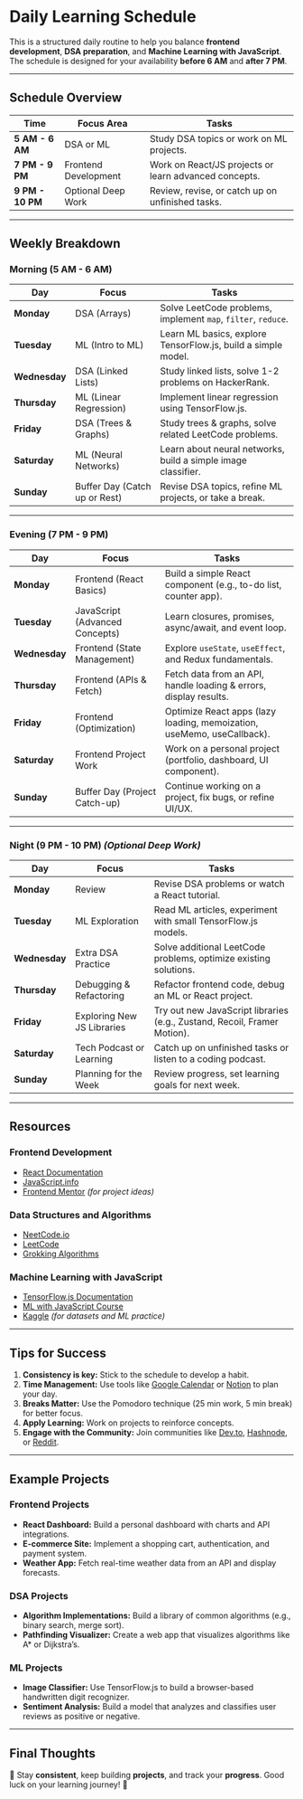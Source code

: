 # Daily Learning Schedule

This is a structured daily routine to help you balance **frontend development**, **DSA preparation**, and **Machine Learning with JavaScript**. The schedule is designed for your availability **before 6 AM** and **after 7 PM**.

---

## Schedule Overview

| **Time**         | **Focus Area**               | **Tasks**                                                   |
|------------------|-----------------------------|-------------------------------------------------------------|
| **5 AM - 6 AM**  | DSA or ML                    | Study DSA topics or work on ML projects.                    |
| **7 PM - 9 PM**  | Frontend Development         | Work on React/JS projects or learn advanced concepts.       |
| **9 PM - 10 PM** | Optional Deep Work           | Review, revise, or catch up on unfinished tasks.            |

---

## Weekly Breakdown

### Morning (5 AM - 6 AM)
| **Day**       | **Focus**                     | **Tasks**                                                             |
|--------------|--------------------------------|------------------------------------------------------------------------|
| **Monday**   | DSA (Arrays)                   | Solve LeetCode problems, implement `map`, `filter`, `reduce`.         |
| **Tuesday**  | ML (Intro to ML)               | Learn ML basics, explore TensorFlow.js, build a simple model.         |
| **Wednesday**| DSA (Linked Lists)             | Study linked lists, solve 1-2 problems on HackerRank.                 |
| **Thursday** | ML (Linear Regression)         | Implement linear regression using TensorFlow.js.                      |
| **Friday**   | DSA (Trees & Graphs)           | Study trees & graphs, solve related LeetCode problems.                |
| **Saturday** | ML (Neural Networks)           | Learn about neural networks, build a simple image classifier.         |
| **Sunday**   | Buffer Day (Catch up or Rest)  | Revise DSA topics, refine ML projects, or take a break.               |

---

### Evening (7 PM - 9 PM)
| **Day**       | **Focus**                     | **Tasks**                                                             |
|--------------|--------------------------------|------------------------------------------------------------------------|
| **Monday**   | Frontend (React Basics)        | Build a simple React component (e.g., to-do list, counter app).       |
| **Tuesday**  | JavaScript (Advanced Concepts) | Learn closures, promises, async/await, and event loop.                |
| **Wednesday**| Frontend (State Management)    | Explore `useState`, `useEffect`, and Redux fundamentals.               |
| **Thursday** | Frontend (APIs & Fetch)        | Fetch data from an API, handle loading & errors, display results.     |
| **Friday**   | Frontend (Optimization)        | Optimize React apps (lazy loading, memoization, useMemo, useCallback).|
| **Saturday** | Frontend Project Work          | Work on a personal project (portfolio, dashboard, UI component).      |
| **Sunday**   | Buffer Day (Project Catch-up)  | Continue working on a project, fix bugs, or refine UI/UX.             |

---

### Night (9 PM - 10 PM) *(Optional Deep Work)*
| **Day**       | **Focus**                     | **Tasks**                                                             |
|--------------|--------------------------------|------------------------------------------------------------------------|
| **Monday**   | Review                         | Revise DSA problems or watch a React tutorial.                        |
| **Tuesday**  | ML Exploration                 | Read ML articles, experiment with small TensorFlow.js models.         |
| **Wednesday**| Extra DSA Practice             | Solve additional LeetCode problems, optimize existing solutions.      |
| **Thursday** | Debugging & Refactoring        | Refactor frontend code, debug an ML or React project.                 |
| **Friday**   | Exploring New JS Libraries     | Try out new JavaScript libraries (e.g., Zustand, Recoil, Framer Motion). |
| **Saturday** | Tech Podcast or Learning       | Catch up on unfinished tasks or listen to a coding podcast.           |
| **Sunday**   | Planning for the Week          | Review progress, set learning goals for next week.                    |

---

## Resources

### Frontend Development
- [React Documentation](https://reactjs.org/docs/getting-started.html)
- [JavaScript.info](https://javascript.info/)
- [Frontend Mentor](https://www.frontendmentor.io/) *(for project ideas)*

### Data Structures and Algorithms
- [NeetCode.io](https://neetcode.io/)
- [LeetCode](https://leetcode.com/)
- [Grokking Algorithms](https://www.oreilly.com/library/view/grokking-algorithms/9781617292231/)

### Machine Learning with JavaScript
- [TensorFlow.js Documentation](https://www.tensorflow.org/js)
- [ML with JavaScript Course](https://www.udemy.com/course/machine-learning-with-javascript/)
- [Kaggle](https://www.kaggle.com/) *(for datasets and ML practice)*

---

## Tips for Success
1. **Consistency is key:** Stick to the schedule to develop a habit.
2. **Time Management:** Use tools like [Google Calendar](https://calendar.google.com/) or [Notion](https://www.notion.so/) to plan your day.
3. **Breaks Matter:** Use the Pomodoro technique (25 min work, 5 min break) for better focus.
4. **Apply Learning:** Work on projects to reinforce concepts.
5. **Engage with the Community:** Join communities like [Dev.to](https://dev.to/), [Hashnode](https://hashnode.com/), or [Reddit](https://www.reddit.com/r/reactjs/).

---

## Example Projects

### **Frontend Projects**
- **React Dashboard:** Build a personal dashboard with charts and API integrations.
- **E-commerce Site:** Implement a shopping cart, authentication, and payment system.
- **Weather App:** Fetch real-time weather data from an API and display forecasts.

### **DSA Projects**
- **Algorithm Implementations:** Build a library of common algorithms (e.g., binary search, merge sort).
- **Pathfinding Visualizer:** Create a web app that visualizes algorithms like A* or Dijkstra’s.

### **ML Projects**
- **Image Classifier:** Use TensorFlow.js to build a browser-based handwritten digit recognizer.
- **Sentiment Analysis:** Build a model that analyzes and classifies user reviews as positive or negative.

---

## Final Thoughts
🚀 Stay **consistent**, keep building **projects**, and track your **progress**. Good luck on your learning journey! 🎯

